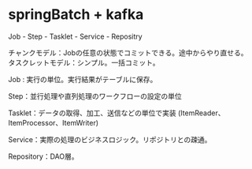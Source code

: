 # springBatch + kafka

Job - Step - Tasklet - Service - Repositry

チャンクモデル：Jobの任意の状態でコミットできる。途中からやり直せる。
タスクレットモデル：シンプル。一括コミット。

Job : 実行の単位。実行結果がテーブルに保存。

Step：並行処理や直列処理のワークフローの設定の単位

Tasklet：データの取得、加工、送信などの単位で実装
(ItemReader、ItemProcessor、ItemWriter)

Service：実際の処理のビジネスロジック。リポジトリとの疎通。

Repository：DAO層。
